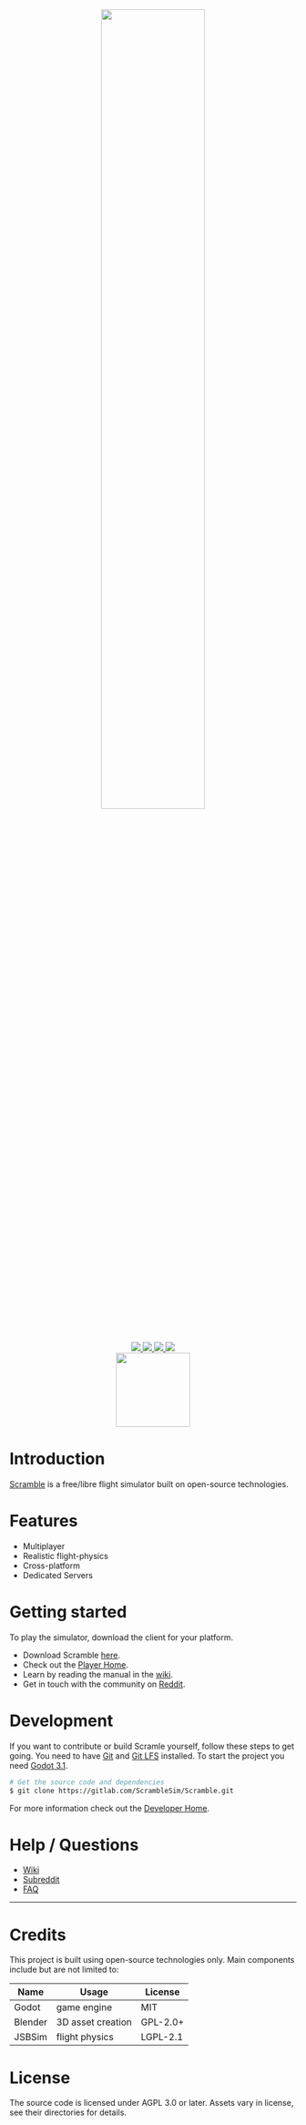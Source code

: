 <div align="center">
    <a href="https://scramble-sim.org">
        <img width=60% src="https://gitlab.com/ScrambleSim/Scramble/raw/master/.gitlab/media/logo.png">
    </a>
</div>
<div align="center">
    <a href="https://tldrlegal.com/license/gnu-affero-general-public-license-v3-(agpl-3.0)">
        <img src="https://img.shields.io/badge/license-AGPL%20v3-blue.svg"></src>
    </a>
    <a href="https://gitlab.com/ScrambleSim/Scramble/wikis/Downloads/Client">
        <img src="https://img.shields.io/badge/download-v0.0.1-informational.svg"></src>
    <a href="https://gitlab.com/ScrambleSim/Scramble/commits/master">
        <img src="https://gitlab.com/ScrambleSim/Scramble/badges/master/pipeline.svg"></img>
    </a>
    <a href="https://gitlab.com/ScrambleSim/Scramble/commits/master">
        <img src="https://gitlab.com/ScrambleSim/Scramble/badges/master/coverage.svg"></img>
    </a>
</div>
<div align="center">
    <a href="https://gitlab.com/ScrambleSim/Scramble/wikis/Downloads/Client">
        <img width=130vh src="https://img.shields.io/badge/_Download_-orange.svg"></img>
    </a>
</div>

# Introduction
[Scramble][scramble-website] is a free/libre flight simulator built on open-source technologies.

# Features
* Multiplayer
* Realistic flight-physics
* Cross-platform
* Dedicated Servers

# Getting started
To play the simulator, download the client for your platform.
* Download Scramble [here][scramble-download].
* Check out the [Player Home][wiki-player-home].
* Learn by reading the manual in the [wiki][wiki-home].
* Get in touch with the community on [Reddit][scramble-subreddit].

# Development
If you want to contribute or build Scramle yourself, follow these steps to get going.
You need to have [Git][git-website] and [Git LFS][git-lfs] installed.
To start the project you need [Godot 3.1][godot-download].
```bash
# Get the source code and dependencies
$ git clone https://gitlab.com/ScrambleSim/Scramble.git
```
For more information check out the [Developer Home][wiki-developer-home].

# Help / Questions
* [Wiki][wiki-home]
* [Subreddit][scramble-subreddit]
* [FAQ][wiki-faq]

---

# Credits
This project is built using open-source technologies only.
Main components include but are not limited to:

| **Name**  | **Usage**         | **License** |
|-----------|-------------------|-------------|
| Godot     | game engine       | MIT         |
| Blender   | 3D asset creation | GPL-2.0+    |
| JSBSim    | flight physics    | LGPL-2.1    |

# License
The source code is licensed under AGPL 3.0 or later.
Assets vary in license, see their directories for details.

[git-website]: https://git-scm.com/
[git-lfs]: https://help.github.com/en/articles/installing-git-large-file-storage
[scramble-website]: https://scramble-sim.org
[scramble-download]: https://gitlab.com/ScrambleSim/Scramble/wikis/Downloads/Client
[wiki-developer-Home]: https://gitlab.com/ScrambleSim/Scramble/wikis/Homes/Developer-Home
[wiki-player-Home]: https://gitlab.com/ScrambleSim/Scramble/wikis/Homes/Player-Home
[scramble-subreddit]: https://reddit.com/r/scramble/
[wiki-home]: https://gitlab.com/ScrambleSim/Scramble/wikis/Home
[wiki-faq]: https://gitlab.com/ScrambleSim/Scramble/wikis/General/FAQ
[godot-download]: https://godotengine.org/download/

